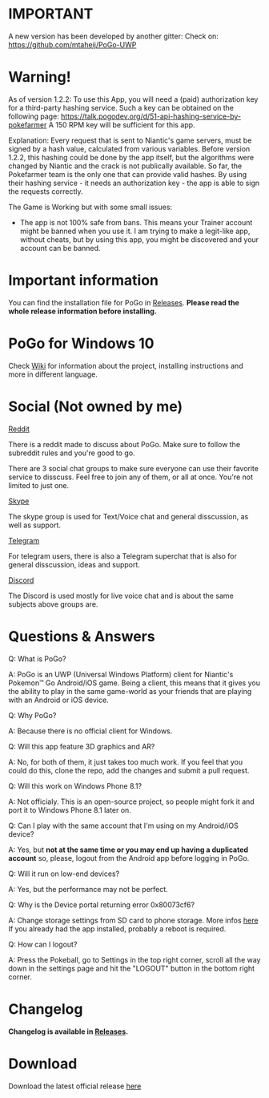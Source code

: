 # IMPORTANT
A new version has been developed by another gitter:
Check on: https://github.com/mtaheij/PoGo-UWP

# Warning!

As of version 1.2.2:
To use this App, you will need a (paid) authorization key for a third-party hashing service.
Such a key can be obtained on the following page: https://talk.pogodev.org/d/51-api-hashing-service-by-pokefarmer
A 150 RPM key will be sufficient for this app.

Explanation: Every request that is sent to Niantic's game servers, must be signed by a hash value, calculated from various variables.
Before version 1.2.2, this hashing could be done by the app itself, but the algorithms were changed by Niantic and the crack is not publically available.
So far, the Pokefarmer team is the only one that can provide valid hashes. By using their hashing service - it needs an authorization key - the app is able to sign the requests correctly.

The Game is Working but with some small issues:
- The app is not 100% safe from bans. This means your Trainer account might be banned when you use it. 
I am trying to make a legit-like app, without cheats, but by using this app, you might be discovered and your account can be banned.

# Important information
You can find the installation file for PoGo in [Releases](https://github.com/mtaheij/PoGo-UWP/releases/). **Please read the whole release information before installing.**

# PoGo for Windows 10

Check [Wiki](https://github.com/mtaheij/PoGo-UWP/wiki) for information about the project, installing instructions and more in different language.

# Social (Not owned by me)

[Reddit](https://www.reddit.com/r/PoGoUWP/)

There is a reddit made to discuss about PoGo. Make sure to follow the subreddit rules and you're good to go.

There are 3 social chat groups to make sure everyone can use their favorite service to disscuss. Feel free to join any of them, or all at once. You're not limited to just one.

[Skype](https://join.skype.com/hOeCHq2oEyhA)

The skype group is used for Text/Voice chat and general disscussion, as well as support.

[Telegram](https://telegram.me/PoGoUWP)

For telegram users, there is also a Telegram superchat that is also for general disscussion, ideas and support.

[Discord](https://discord.gg/4GMbEWH)

The Discord is used mostly for live voice chat and is about the same subjects above groups are.

# Questions & Answers

Q: What is PoGo?

A: PoGo is an UWP (Universal Windows Platform) client for Niantic's Pokemon™ Go Android/iOS game. Being a client, this means that it gives you the ability to play in the same game-world as your friends that are playing with an Android or iOS device.

Q: Why PoGo?

A: Because there is no official client for Windows.

Q: Will this app feature 3D graphics and AR?

A: No, for both of them, it just takes too much work. If you feel that you could do this, clone the repo, add the changes and submit a pull request.

Q: Will this work on Windows Phone 8.1?

A: Not officialy. This is an open-source project, so people might fork it and port it to Windows Phone 8.1 later on.

Q: Can I play with the same account that I'm using on my Android/iOS device?

A: Yes, but **not at the same time or you may end up having a duplicated account** so, please, logout from the Android app before logging in PoGo.

Q: Will it run on low-end devices?

A: Yes, but the performance may not be perfect.

Q: Why is the Device portal returning error 0x80073cf6?

A: Change storage settings from SD card to phone storage. More infos [here](github.com/ST-Apps/PoGo-UWP/issues/11)
If you already had the app installed, probably a reboot is required.

Q: How can I logout?

A: Press the Pokeball, go to Settings in the top right corner, scroll all the way down in the settings page and hit the "LOGOUT" button in the bottom right corner.

# Changelog

**Changelog is available in [Releases](https://github.com/mtaheij/PoGo-UWP/releases/).**

# Download

Download the latest official release [here](https://github.com/mtaheij/PoGo-UWP/releases)
